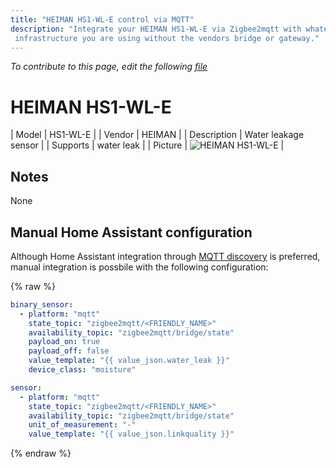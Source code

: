 ```yaml
---
title: "HEIMAN HS1-WL-E control via MQTT"
description: "Integrate your HEIMAN HS1-WL-E via Zigbee2mqtt with whatever smart home
 infrastructure you are using without the vendors bridge or gateway."
---
```


*To contribute to this page, edit the following
[file](https://github.com/Koenkk/zigbee2mqtt.io/blob/master/docs/devices/HS1-WL-E.md)*

# HEIMAN HS1-WL-E

| Model | HS1-WL-E  |
| Vendor  | HEIMAN  |
| Description | Water leakage sensor |
| Supports | water leak |
| Picture | ![HEIMAN HS1-WL-E](../images/devices/HS1-WL-E.jpg) |

## Notes

None

## Manual Home Assistant configuration
Although Home Assistant integration through [MQTT discovery](../integration/home_assistant) is preferred,
manual integration is possbile with the following configuration:


{% raw %}
```yaml
binary_sensor:
  - platform: "mqtt"
    state_topic: "zigbee2mqtt/<FRIENDLY_NAME>"
    availability_topic: "zigbee2mqtt/bridge/state"
    payload_on: true
    payload_off: false
    value_template: "{{ value_json.water_leak }}"
    device_class: "moisture"

sensor:
  - platform: "mqtt"
    state_topic: "zigbee2mqtt/<FRIENDLY_NAME>"
    availability_topic: "zigbee2mqtt/bridge/state"
    unit_of_measurement: "-"
    value_template: "{{ value_json.linkquality }}"
```
{% endraw %}


